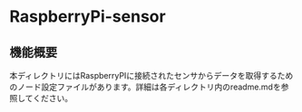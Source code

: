 # RaspberryPi-sensor
## 機能概要

本ディレクトリにはRaspberryPIに接続されたセンサからデータを取得するためのノード設定ファイルがあります。詳細は各ディレクトリ内のreadme.mdを参照してください。


